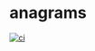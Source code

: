 # anagrams
[![ci](https://github.com/chema-gonzalez/ibm-anagrams/actions/workflows/ci.yaml/badge.svg?branch=docker)](https://github.com/chema-gonzalez/ibm-anagrams/actions/workflows/ci.yaml)
